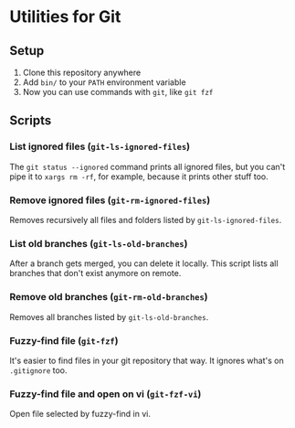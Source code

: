 # Utilities for Git

## Setup

1. Clone this repository anywhere
2. Add `bin/` to your `PATH` environment variable
3. Now you can use commands with `git`, like `git fzf`

## Scripts

### List ignored files (`git-ls-ignored-files`)

The `git status --ignored` command prints all ignored files, but you can't pipe it to `xargs rm -rf`, for example, because it prints other stuff too.

### Remove ignored files (`git-rm-ignored-files`)

Removes recursively all files and folders listed by `git-ls-ignored-files`.

### List old branches (`git-ls-old-branches`)

After a branch gets merged, you can delete it locally. This script lists all branches that don't exist anymore on remote.

### Remove old branches (`git-rm-old-branches`)

Removes all branches listed by `git-ls-old-branches`.

### Fuzzy-find file (`git-fzf`)

It's easier to find files in your git repository that way. It ignores what's on `.gitignore` too.

### Fuzzy-find file and open on vi (`git-fzf-vi`)

Open file selected by fuzzy-find in vi.
